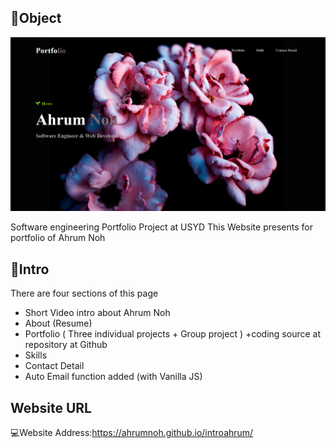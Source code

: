 ## 🚩Object

![Introduction of this portfolio](https://github.com/ahrumnoh/introahrum/blob/main/assets/images/mockup.png?raw=true)

Software engineering Portfolio Project at USYD
This Website presents for portfolio of Ahrum Noh



## 💾Intro 

There are four sections of this page

* Short Video intro about Ahrum Noh
* About (Resume)
* Portfolio ( Three individual projects + Group project ) 
 +coding source at repository at Github
* Skills
* Contact Detail
* Auto Email function added (with Vanilla JS)


## Website URL

💻Website Address:https://ahrumnoh.github.io/introahrum/












